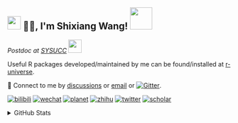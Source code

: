
<h2><img src="https://emojis.slackmojis.com/emojis/images/1531849430/4246/blob-sunglasses.gif?1531849430" width="30"/> 🙏🏻, I'm Shixiang Wang! <img src="https://media.giphy.com/media/12oufCB0MyZ1Go/giphy.gif" width="50"></h2>

<p><em>Postdoc at <a href="https://sysucc.org.cn/">SYSUCC</a> <img src="https://media.giphy.com/media/WUlplcMpOCEmTGBtBW/giphy.gif" width="30"> 
</em></p>

Useful R packages developed/maintained by me can be found/installed at [r-universe](https://shixiangwang.r-universe.dev/).

💬 Connect to me by
[discussions](https://github.com/ShixiangWang/self-study/discussions) or [email](mailto:w_shixiang@163.com) or [![Gitter](https://badges.gitter.im/ShixiangWang/community.svg)](https://gitter.im/ShixiangWang/community?utm_source=badge&utm_medium=badge&utm_campaign=pr-badge). 

[![bilibili](https://img.shields.io/badge/王诗翔-B站-yellow)](https://space.bilibili.com/11553374) [![wechat](https://img.shields.io/badge/王诗翔-微信公众号-important)](https://shixiangwang.github.io/home/logo/qrcode.jpg) [![planet](https://img.shields.io/badge/王诗翔-知识星球-blueviolet)](https://t.zsxq.com/rBqbIei)  [![zhihu](https://img.shields.io/badge/王诗翔-知乎-blue)](https://www.zhihu.com/people/shixiangwang) [![twitter](https://img.shields.io/badge/WangShxiang-twitter-ff69b4)](https://twitter.com/WangShxiang) [![scholar](https://img.shields.io/badge/ShixiangWang-Scholar-00ffff)](https://scholar.google.com/citations?user=FvNp0NkAAAAJ) 

<details>
 
<summary>GitHub Stats</summary>


<!--START_SECTION:waka-->
**🐱 My GitHub Data** 

> 🏆 1,027 Contributions in the Year 2022
 > 
> 📦 3.9 MB Used in GitHub's Storage 
 > 
> 🚫 Not Opted to Hire
 > 
> 📜 78 Public Repositories 
 > 
> 🔑 16 Private Repositories  
 > 
**I'm an Early 🐤** 

```text
🌞 Morning    349 commits    ███░░░░░░░░░░░░░░░░░░░░░░   14.69% 
🌆 Daytime    912 commits    █████████░░░░░░░░░░░░░░░░   38.38% 
🌃 Evening    946 commits    ██████████░░░░░░░░░░░░░░░   39.81% 
🌙 Night      169 commits    █░░░░░░░░░░░░░░░░░░░░░░░░   7.11%

```
📅 **I'm Most Productive on Friday** 

```text
Monday       361 commits    ███░░░░░░░░░░░░░░░░░░░░░░   15.19% 
Tuesday      394 commits    ████░░░░░░░░░░░░░░░░░░░░░   16.58% 
Wednesday    388 commits    ████░░░░░░░░░░░░░░░░░░░░░   16.33% 
Thursday     358 commits    ███░░░░░░░░░░░░░░░░░░░░░░   15.07% 
Friday       415 commits    ████░░░░░░░░░░░░░░░░░░░░░   17.47% 
Saturday     197 commits    ██░░░░░░░░░░░░░░░░░░░░░░░   8.29% 
Sunday       263 commits    ██░░░░░░░░░░░░░░░░░░░░░░░   11.07%

```


**I Mostly Code in R** 

```text
R                        50 repos            ██████████████░░░░░░░░░░░   56.18% 
HTML                     10 repos            ██░░░░░░░░░░░░░░░░░░░░░░░   11.24% 
Shell                    5 repos             █░░░░░░░░░░░░░░░░░░░░░░░░   5.62% 
Go                       5 repos             █░░░░░░░░░░░░░░░░░░░░░░░░   5.62% 
JavaScript               5 repos             █░░░░░░░░░░░░░░░░░░░░░░░░   5.62%

```



 Last Updated on 02/07/2022 12:07:35 UTC
<!--END_SECTION:waka-->

> These Readme stats are generated using github action [awesome-readme-stats](https://github.com/anmol098/waka-readme-stats)

-----

**NOTE: Top languages does not indicate my skill level or anything like that. It is just a metric of which languages have been hosted by me on GitHub based on the usage across repositories.**

</details>
